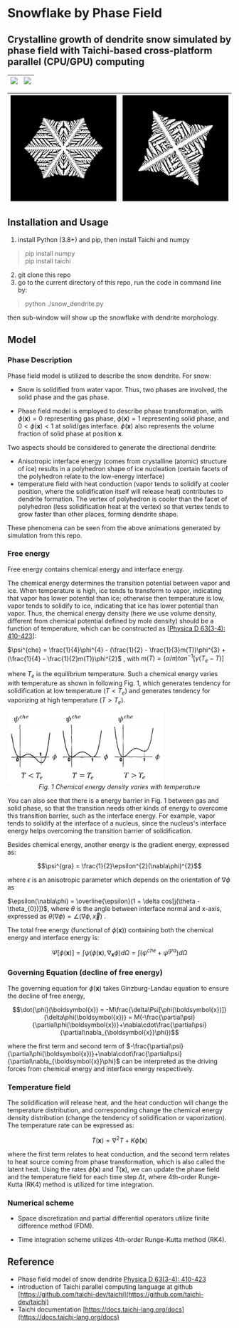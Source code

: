 # Snowflake by Phase Field
## Crystalline growth of dendrite snow simulated by phase field with Taichi-based cross-platform parallel (CPU/**GPU**) computing

| <img src="./README.assets/snow_6fold.gif" width="350" /> | <img src="./README.assets/snow_4fold.gif" width="350"/> |
| :------------------------------------------------: | :-----------------------------------------------: |

| <img src="README.assets/time_0.2016s.png" width="350" /> | <img src="README.assets/time_0.1888s_fold4.png" width="350"> |
| :------------------------------------------------------: |:----------------------------------------------------------: |

## Installation and Usage

1. install Python (3.8+) and pip, then install Taichi and numpy
> pip install numpy <br>
> pip install taichi <br>

2. git clone this repo
3. go to the current directory of this repo, run the code in command line by:
> python ./snow_dendrite.py <br>

then sub-window will show up the snowflake with dendrite morphology. 

## Model

### Phase Description

Phase field model is utilized to describe the snow dendrite. For snow:

+ Snow is solidified from water vapor.  Thus, two phases are involved, the solid phase and the gas phase.  

+ Phase field model is employed to describe phase transformation, with $\phi(\boldsymbol{x})=0$ representing gas phase, $\phi(\boldsymbol{x}) = 1$ representing solid phase, and $0 < \phi(\boldsymbol{x}) < 1$ at solid/gas interface. $\phi(\boldsymbol{x})$ also represents the volume fraction of solid phase at position $\boldsymbol{x}$.

Two aspects should be considered to generate the directional dendrite:

+ Anisotropic interface energy (comes from crystalline (atomic) structure of ice) results in a polyhedron shape of ice nucleation (certain facets of the polyhedron relate to the low-energy interface)
+ temperature field with heat conduction (vapor tends to solidify at cooler position, where the solidification itself will release heat) contributes to dendrite formation. The vertex of polyhedron is cooler than the facet of polyhedron (less solidification heat at the vertex) so that vertex tends to grow faster than other places, forming dendrite shape. 

These phenomena can be seen from the above animations generated by simulation from this repo. 

### Free energy

Free energy contains chemical energy and interface energy. 

The chemical energy determines the transition potential between vapor and ice. When temperature is high, ice tends to transform to vapor, indicating that vapor has lower potential than ice; otherwise then temperature is low, vapor tends to solidify to ice, indicating that ice has lower potential than vapor. Thus, the chemical energy density (here we use volume density, different from chemical potential defined by mole density) should be a function of temperature, which can be constructed as [[Physica D 63(3-4): 410-423](https://www.sciencedirect.com/science/article/abs/pii/016727899390120P)]:

$\psi^{che} = \frac{1}{4}\phi^{4} - (\frac{1}{2} - \frac{1}{3}m(T))\phi^{3} +(\frac{1}{4} - \frac{1}{2}m(T))\phi^{2}$ ,   with $m(T) = (\alpha/\pi)tan^{-1}[\gamma(T_{e} - T)]$

where $T_{e}$ is the equilibrium temperature.  Such a chemical energy varies with temperature as shown in following Fig. 1, which generates tendency for solidification at low temperature ($T < T_{e}$) and generates tendency for vaporizing at high temperature ($T > T_{e}$). 

<img src="README.assets/image-20220917104022775.png" alt="image-20220917104022775" width="350" />

<center><em>Fig. 1 Chemical energy density varies with temperature </em></center>

You can also see that there is a energy barrier in Fig. 1 between gas and solid phase, so that the transition needs other kinds of energy to overcome this transition barrier, such as the interface energy. For example, vapor tends to solidify at the interface of a nucleus, since the nucleus's interface energy helps overcoming the transition barrier of solidification. 

Besides chemical energy, another energy is the gradient energy, expressed as:

$$\psi^{gra} = \frac{1}{2}\epsilon^{2}(\nabla\phi)^{2}$$

where $\epsilon$ is an anisotropic parameter which depends on the orientation of $\nabla\phi$ as

$\epsilon(\nabla\phi) = \overline{\epsilon}(1 + \delta cos[j(\theta - \theta_{0})])$,  where $\theta$ is the angle between interface normal and x-axis, expressed as $\theta(\nabla\phi) = \angle(\nabla\phi, \overrightarrow{x} )$ .

The total free energy (functional of $\phi(\boldsymbol{x})$) containing both the chemical energy and interface energy is:

$$\Psi[\phi(\boldsymbol{x})] = \int \psi(\phi(\boldsymbol{x}), \nabla_{\boldsymbol{x}}\phi) d\Omega = \int (\psi^{che} +\psi^{gra})d\Omega$$

### Governing Equation (decline of free energy)

The governing equation for $\dot{\phi}(\boldsymbol{x})$ takes Ginzburg-Landau equation to ensure the decline of free energy, 

$$\dot{\phi}(\boldsymbol{x}) = -M\frac{\delta\Psi[\phi(\boldsymbol{x})]}{\delta\phi(\boldsymbol{x})} = M(-\frac{\partial\psi}{\partial\phi(\boldsymbol{x})}+\nabla\cdot\frac{\partial\psi}{\partial\nabla_{\boldsymbol{x}}\phi})$$

where the first term and second term of $-\frac{\partial\psi}{\partial\phi(\boldsymbol{x})}+\nabla\cdot\frac{\partial\psi}{\partial\nabla_{\boldsymbol{x}}\phi}$ can be interpreted as the driving forces from chemical energy and interface energy respectively. 

### Temperature field

The solidification will release heat, and the heat conduction will change the temperature distribution, and corresponding change the chemical energy density distribution (change the tendency of solidification or vaporization). The temperature rate can be expressed as:

$$\dot{T}(\boldsymbol{x}) = \nabla^{2}T + K \dot{\phi}(\boldsymbol{x})$$

where the first term relates to heat conduction, and the second term relates to heat source coming from phase transformation, which is also called the latent heat. Using the rates $\dot{\phi}(\boldsymbol{x})$ and  $\dot{T}(\boldsymbol{x})$, we can update the phase field and the temperature field for each time step $\Delta t$, where 4th-order Runge-Kutta (RK4) method is utilized for time integration. 

### Numerical scheme

+ Space discretization and partial differential operators utilize finite difference method (FDM).  

+ Time integration scheme utilizes 4th-order Runge-Kutta method (RK4).

## Reference

+ Phase field model of snow dendrite [Physica D 63(3-4): 410-423](https://www.sciencedirect.com/science/article/abs/pii/016727899390120P)
+ introduction of Taichi parallel computing language at github [https://github.com/taichi-dev/taichi](https://github.com/taichi-dev/taichi)
+ Taichi documentation [https://docs.taichi-lang.org/docs](https://docs.taichi-lang.org/docs)

